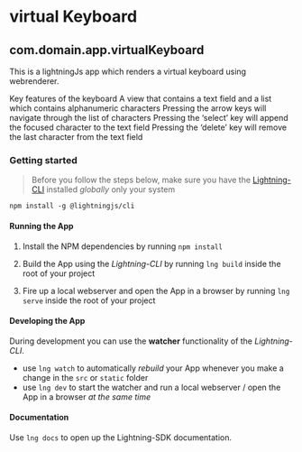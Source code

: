 # virtual Keyboard

## com.domain.app.virtualKeyboard

This is a lightningJs app which renders a virtual keyboard using webrenderer.

Key features of the keyboard
A view that contains a text field and a list which contains alphanumeric characters
Pressing the arrow keys will navigate through the list of characters
Pressing the ‘select’ key will append the focused character to the text field
Pressing the ‘delete’ key will remove the last character from the text field

### Getting started

> Before you follow the steps below, make sure you have the
[Lightning-CLI](https://rdkcentral.github.io/Lightning-CLI/#/) installed _globally_ only your system

```
npm install -g @lightningjs/cli
```

#### Running the App

1. Install the NPM dependencies by running `npm install`

2. Build the App using the _Lightning-CLI_ by running `lng build` inside the root of your project

3. Fire up a local webserver and open the App in a browser by running `lng serve` inside the root of your project

#### Developing the App

During development you can use the **watcher** functionality of the _Lightning-CLI_.

- use `lng watch` to automatically _rebuild_ your App whenever you make a change in the `src` or  `static` folder
- use `lng dev` to start the watcher and run a local webserver / open the App in a browser _at the same time_

#### Documentation

Use `lng docs` to open up the Lightning-SDK documentation.
